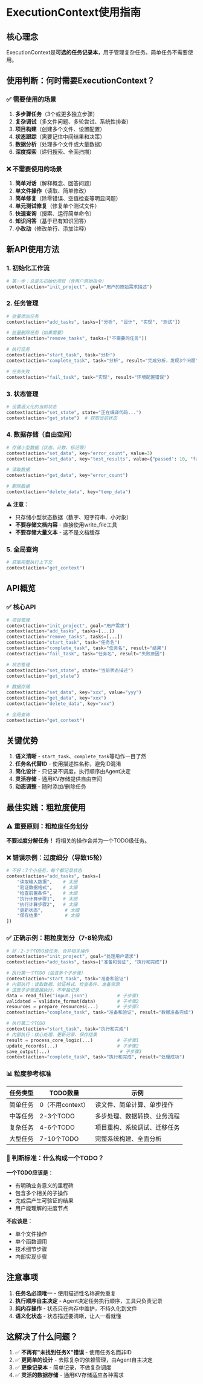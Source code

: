# ExecutionContext使用指南

## 核心理念
ExecutionContext是**可选的任务记录本**，用于管理复杂任务。简单任务不需要使用。

## 使用判断：何时需要ExecutionContext？

### ✅ 需要使用的场景
1. **多步骤任务**（3个或更多独立步骤）
2. **复杂调试**（多文件问题、多轮尝试、系统性排查）
3. **项目构建**（创建多个文件、设置配置）
4. **状态跟踪**（需要记住中间结果和决策）
5. **数据分析**（处理多个文件或大量数据）
6. **深度探索**（递归搜索、全面扫描）

### ❌ 不需要使用的场景
1. **简单对话**（解释概念、回答问题）
2. **单文件操作**（读取、简单修改）
3. **简单修复**（除零错误、空值检查等明显问题）
4. **单元测试修复**（修复单个测试文件）
5. **快速查询**（搜索、运行简单命令）
6. **知识问答**（基于已有知识回答）
7. **小改动**（修改单行、添加注释）

## 新API使用方法

### 1. 初始化工作流
```python
# 第一步：总是先初始化项目（含用户原始指令）
context(action="init_project", goal="用户的原始需求描述")
```

### 2. 任务管理
```python
# 批量添加任务
context(action="add_tasks", tasks=["分析", "设计", "实现", "测试"])

# 批量删除任务（如果需要）
context(action="remove_tasks", tasks=["不需要的任务"])

# 执行任务
context(action="start_task", task="分析")
context(action="complete_task", task="分析", result="完成分析，发现3个问题")

# 任务失败
context(action="fail_task", task="实现", result="环境配置错误")
```

### 3. 状态管理
```python
# 设置语义化的当前状态
context(action="set_state", state="正在编译代码...")
context(action="get_state")  # 获取当前状态
```

### 4. 数据存储（自由空间）
```python
# 存储小型数据（状态、计数、标记等）
context(action="set_data", key="error_count", value=3)
context(action="set_data", key="test_results", value={"passed": 10, "failed": 2})

# 读取数据
context(action="get_data", key="error_count")

# 删除数据
context(action="delete_data", key="temp_data")
```

**⚠️ 注意**：
- 只存储小型状态数据（数字、短字符串、小对象）
- **不要存储文档内容** - 直接使用write_file工具
- **不要存储大量文本** - 这不是文档缓存

### 5. 全局查询
```python
# 获取完整执行上下文
context(action="get_context")
```

## API概览

### ✅ 核心API
```python
# 项目管理
context(action="init_project", goal="用户需求")
context(action="add_tasks", tasks=[...])
context(action="remove_tasks", tasks=[...])
context(action="start_task", task="任务名")
context(action="complete_task", task="任务名", result="结果")
context(action="fail_task", task="任务名", result="失败原因")

# 状态管理
context(action="set_state", state="当前状态描述")
context(action="get_state")

# 数据存储
context(action="set_data", key="xxx", value="yyy")
context(action="get_data", key="xxx")
context(action="delete_data", key="xxx")

# 全局查询
context(action="get_context")
```

## 关键优势

1. **语义清晰** - `start_task`、`complete_task`等动作一目了然
2. **任务名代替ID** - 使用描述性名称，避免ID混淆
3. **简化设计** - 只记录不调度，执行顺序由Agent决定
4. **灵活存储** - 通用KV存储提供自由空间
5. **动态调整** - 随时添加/删除任务

## 最佳实践：粗粒度使用

### ⚠️ 重要原则：粗粒度任务划分
**不要过度分解任务！** 将相关的操作合并为一个TODO级任务。

### ❌ 错误示例：过度细分（导致15轮）
```python
# 不好：7个小任务，每个都记录状态
context(action="add_tasks", tasks=[
    "读取输入数据",    # 太细
    "验证数据格式",    # 太细  
    "检查前置条件",    # 太细
    "执行计算步骤1",   # 太细
    "执行计算步骤2",   # 太细
    "更新状态",        # 太细
    "保存结果"         # 太细
])
```

### ✅ 正确示例：粗粒度划分（7-8轮完成）
```python
# 好：2-3个TODO级任务，合并相关操作
context(action="init_project", goal="处理用户请求")
context(action="add_tasks", tasks=["准备和验证", "执行和完成"])

# 执行第一个TODO（包含多个子步骤）
context(action="start_task", task="准备和验证")
# 内部执行：读取数据、验证格式、检查条件、准备资源
# 这些子步骤直接执行，不单独记录
data = read_file("input.json")           # 子步骤1
validated = validate_format(data)        # 子步骤2
resources = prepare_resources(...)       # 子步骤3
context(action="complete_task", task="准备和验证", result="数据准备完成")

# 执行第二个TODO
context(action="start_task", task="执行和完成")
# 内部执行：核心处理、更新记录、保存结果
result = process_core_logic(...)         # 子步骤1
update_records(...)                      # 子步骤2  
save_output(...)                          # 子步骤3
context(action="complete_task", task="执行和完成", result="处理成功")
```

### 📊 粒度参考标准

| 任务类型 | TODO数量 | 示例 |
|---------|---------|------|
| 简单任务 | 0（不用context） | 读文件、简单计算、单步操作 |
| 中等任务 | 2-3个TODO | 多步处理、数据转换、业务流程 |
| 复杂任务 | 4-6个TODO | 项目重构、系统调试、迁移任务 |
| 大型任务 | 7-10个TODO | 完整系统构建、全面分析 |

### 🎯 判断标准：什么构成一个TODO？

**一个TODO应该是**：
- 有明确业务意义的里程碑
- 包含多个相关的子操作
- 完成后产生可验证的结果
- 用户能理解的进度节点

**不应该是**：
- 单个文件操作
- 单个函数调用
- 技术细节步骤
- 内部实现步骤

## 注意事项

1. **任务名必须唯一** - 使用描述性名称避免重复
2. **执行顺序自主决定** - Agent决定任务执行顺序，工具只负责记录
3. **纯内存操作** - 状态只在内存中维护，不持久化到文件
4. **语义化状态** - 状态描述要清晰，让人一看就懂

## 这解决了什么问题？

1. ✅ **不再有"未找到任务X"错误** - 使用任务名而非ID
2. ✅ **更简单的设计** - 去除复杂的依赖管理，由Agent自主决定
3. ✅ **更像记录本** - 简单记录，不做复杂调度
4. ✅ **灵活的数据存储** - 通用KV存储适应各种需求